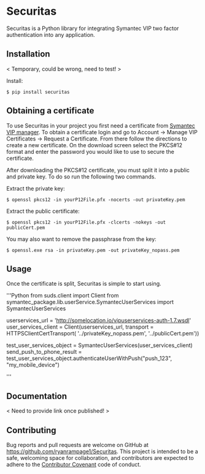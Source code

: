 # Securitas

Securitas is a Python library for integrating Symantec VIP two factor authentication into any application.

## Installation

< Temporary, could be wrong, need to test! >

Install:

    $ pip install securitas

## Obtaining a certificate

To use Securitas in your project you first need a certificate from [Symantec VIP manager](https://manager.vip.symantec.com).
To obtain a certificate login and go to Account -> Manage VIP Certificates -> Request a Certificate. From there follow
the directions to create a new certificate. On the download screen select the PKCS#12 format and enter the password you
would like to use to secure the certificate.

After downloading the PKCS#12 certificate, you must split it into a public and private key. To do so run the following two
commands.

Extract the private key:

    $ openssl pkcs12 -in yourP12File.pfx -nocerts -out privateKey.pem

Extract the public certificate:

    $ openssl pkcs12 -in yourP12File.pfx -clcerts -nokeys -out publicCert.pem

You may also want to remove the passphrase from the key:

    $ openssl.exe rsa -in privateKey.pem -out privateKey_nopass.pem

## Usage

Once the certificate is split, Securitas is simple to start using.

'''Python
  from suds.client import Client
  from symantec_package.lib.userService.SymantecUserServices import SymantecUserServices

  userservices_url = 'http://somelocation.io/vipuserservices-auth-1.7.wsdl'
  user_services_client = Client(userservices_url,
         transport = HTTPSClientCertTransport( '../privateKey_nopass.pem', '../publicCert.pem'))

  test_user_services_object = SymantecUserServices(user_services_client)
  send_push_to_phone_result = test_user_services_object.authenticateUserWithPush("push_123", "my_mobile_device")

'''

## Documentation

< Need to provide link once published! >

## Contributing

Bug reports and pull requests are welcome on GitHub at https://github.com/ryanrampage1/Securitas. This project is intended to be a safe, welcoming space for collaboration, and contributors are expected to adhere to the [Contributor Covenant](http://contributor-covenant.org) code of conduct.
